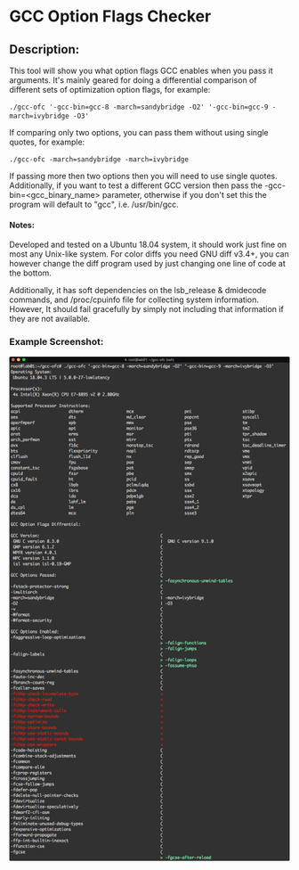 # GCC Option Flags Checker

## Description:

This tool will show you what option flags GCC enables when you pass it arguments. It's mainly geared for doing a differential comparison of different sets of optimization option flags, for example:

```
./gcc-ofc '-gcc-bin=gcc-8 -march=sandybridge -O2' '-gcc-bin=gcc-9 -march=ivybridge -O3'
```

If comparing only two options, you can pass them without using single quotes, for example:

```
./gcc-ofc -march=sandybridge -march=ivybridge
```

If passing more then two options then you will need to use single quotes. Additionally, if you want to test a different GCC version then pass the -gcc-bin=<gcc_binary_name> parameter, otherwise if you don't set this the program will default to "gcc", i.e. /usr/bin/gcc.

#### Notes:

Developed and tested on a Ubuntu 18.04 system, it should work just fine on most any Unix-like system. For color diffs you need GNU diff v3.4+, you can however change the diff program used by just changing one line of code at the bottom.

Additionally, it has soft dependencies on the lsb_release & dmidecode commands, and /proc/cpuinfo file for collecting system information. However, It should fail gracefully by simply not including that information if they are not available. 

### Example Screenshot:

![Screenshot](https://github.com/nbritton/gcc-misc/blob/master/gcc-ofc/Screenshot.png?raw=true)
